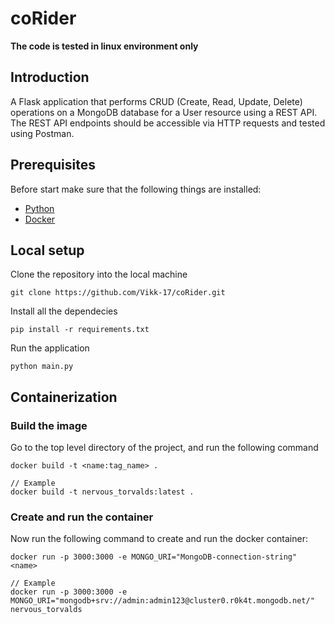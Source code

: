 # coRider

**The code is tested in linux environment only**

## Introduction
A Flask application that performs CRUD (Create, Read, Update, Delete) operations on a MongoDB database for a User resource using a REST API. The REST API endpoints should be accessible via HTTP requests and tested using Postman.

## Prerequisites
Before start make sure that the following things are installed:
- [Python](https://www.python.org/)
- [Docker](https://www.docker.com/)


## Local setup

Clone the repository into the local machine
```
git clone https://github.com/Vikk-17/coRider.git
```

Install all the dependecies
```
pip install -r requirements.txt
```

Run the application
```
python main.py
```

## Containerization

### Build the image
Go to the top level directory of the project, and run the following command
```
docker build -t <name:tag_name> .

// Example
docker build -t nervous_torvalds:latest .
```

### Create and run the container

Now run the following command to create and run the docker container:
```
docker run -p 3000:3000 -e MONGO_URI="MongoDB-connection-string" <name>

// Example
docker run -p 3000:3000 -e MONGO_URI="mongodb+srv://admin:admin123@cluster0.r0k4t.mongodb.net/" nervous_torvalds
```




